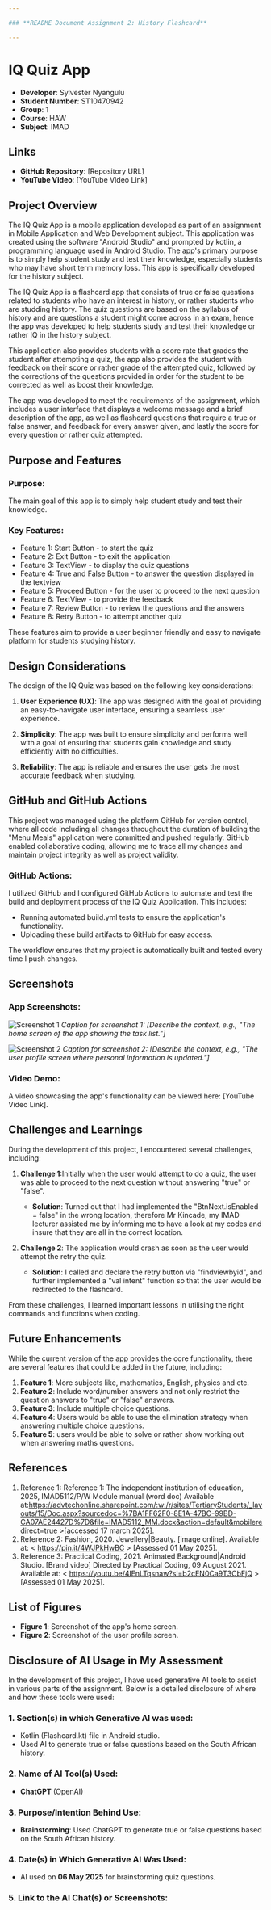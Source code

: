 ```yaml
---

### **README Document Assignment 2: History Flashcard**

---
```



# IQ Quiz App
- **Developer**: Sylvester Nyangulu
- **Student Number**: ST10470942
- **Group**: 1
- **Course**: HAW
- **Subject**: IMAD

## Links
- **GitHub Repository**: [Repository URL]
- **YouTube Video**: [YouTube Video Link]



## Project Overview

The IQ Quiz App is a mobile application developed as part of an assignment in Mobile Application and Web Development subject. This application was created using the software "Android Studio" and prompted by kotlin, a programming language used in Android Studio. The app's primary purpose is to simply help student study and test their knowledge, especially students who may have short term memory loss. This app is specifically developed for the history subject.

The IQ Quiz App is a flashcard app that consists of true or false questions related to students who have an interest in history, or rather students who are studding history. The quiz questions are based on the syllabus of history and are questions a student might come across in an exam, hence the app was developed to help students study and test their knowledge or rather IQ in the history subject.

This application also provides students with a score rate that grades the student after attempting a quiz, the app also provides the student with feedback on their score or rather grade of the attempted quiz, followed by the corrections of the questions provided in order for the student to be corrected as well as boost their knowledge. 

The app was developed to meet the requirements of the assignment, which includes a user interface that displays a welcome message and a brief description of the app, as well as flashcard questions that require a true or false answer, and feedback for every answer given, and lastly the score for every question or rather quiz attempted.


## Purpose and Features

### Purpose:
The main goal of this app is to simply help student study and test their knowledge. 

### Key Features:
- Feature 1: Start Button - to start the quiz
- Feature 2: Exit Button - to exit the application
- Feature 3: TextView - to display the quiz questions
- Feature 4: True and False Button - to answer the question displayed in the textview
- Feature 5: Proceed Button - for the user to proceed to the next question
- Feature 6: TextView - to provide the feedback
- Feature 7: Review Button - to review the questions and the answers
- Feature 8: Retry Button - to attempt another quiz

These features aim to provide a user beginner friendly and easy to navigate platform for students studying history.



## Design Considerations

The design of the IQ Quiz was based on the following key considerations:

1. **User Experience (UX)**: The app was designed with the goal of providing an easy-to-navigate user interface, ensuring a seamless user experience.
   
2. **Simplicity**: The app was built to ensure simplicity and performs well with a goal of ensuring that students gain knowledge and study efficiently with no difficulties.
      
3. **Reliability**: The app is reliable and ensures the user gets the most accurate feedback when studying.




## GitHub and GitHub Actions

This project was managed using the platform GitHub for version control, where all code including all changes throughout the duration of building the "Menu Meals" application were committed and pushed regularly. GitHub enabled collaborative coding, allowing me to trace all my changes and maintain project integrity as well as project validity.

### GitHub Actions:
I utilized GitHub and I configured GitHub Actions to automate and test the build and deployment process of the IQ Quiz Application. This includes:

- Running automated build.yml tests to ensure the application's functionality.
- Uploading these build artifacts to GitHub for easy access.

The workflow ensures that my project is automatically built and tested every time I push changes.



## Screenshots

### App Screenshots:
![Screenshot 1](path_to_screenshot_1.png)
*Caption for screenshot 1: [Describe the context, e.g., "The home screen of the app showing the task list."]*

![Screenshot 2](path_to_screenshot_2.png)
*Caption for screenshot 2: [Describe the context, e.g., "The user profile screen where personal information is updated."]*

### Video Demo:
A video showcasing the app's functionality can be viewed here: [YouTube Video Link].


## Challenges and Learnings

During the development of this project, I encountered several challenges, including:

1. **Challenge 1**:Initially when the user would attempt to do a quiz, the user was able to proceed to the next question without answering "true" or "false".
   - **Solution**: Turned out that I had implemented the "BtnNext.isEnabled = false" in the wrong location, therefore Mr Kincade, my IMAD lecturer assisted me by informing me to have a look at my codes and insure that they are all in the correct location.
   
2. **Challenge 2**: The application would crash as soon as the user would attempt the retry the quiz.
   - **Solution**: I called and declare the retry button via "findviewbyid", and further implemented a "val intent" function so that the user would be redirected to the flashcard. 

From these challenges, I learned important lessons in utilising the right commands and functions when coding.

## Future Enhancements

While the current version of the app provides the core functionality, there are several features that could be added in the future, including:

1. **Feature 1**: More subjects like, mathematics, English, physics and etc.
2. **Feature 2**: Include word/number answers and not only restrict the question answers to "true" or "false" answers.
3. **Feature 3**: Include multiple choice questions.
4. **Feature 4**: Users would be able to use the elimination strategy when answering multiple choice questions.
5. **Feature 5**: users would be able to solve or rather show working out when answering maths questions. 


## References

1. Reference 1: Reference 1: The independent institution of education, 2025, IMAD5112/P/W Module manual (word doc) Available at:https://advtechonline.sharepoint.com/:w:/r/sites/TertiaryStudents/_layouts/15/Doc.aspx?sourcedoc=%7BA1FF62F0-8E1A-47BC-99BD-CA07AE24427D%7D&file=IMAD5112_MM.docx&action=default&mobileredirect=true >[accessed 17 march 2025].
2. Reference 2:  Fashion, 2020. Jewellery|Beauty. [image online]. Available at: < https://pin.it/4WJPkHwBC > [Assessed 01 May 2025].
3. Reference 3:  Practical Coding, 2021. Animated Background|Android Studio. [Brand video] Directed by 
Practical Coding, 09 August 2021. Available at: < https://youtu.be/4lEnLTqsnaw?si=b2cEN0Ca9T3CbFjQ > [Assessed 01 May 2025].


## List of Figures

- **Figure 1**: Screenshot of the app's home screen.
- **Figure 2**: Screenshot of the user profile screen.


## Disclosure of AI Usage in My Assessment

In the development of this project, I have used generative AI tools to assist in various parts of the assignment. Below is a detailed disclosure of where and how these tools were used:

### 1. **Section(s) in which Generative AI was used:**
- Kotlin (Flashcard.kt) file in Android studio. 
- Used AI to generate true or false questions based on the South African history.

### 2. **Name of AI Tool(s) Used:**
- **ChatGPT** (OpenAI)


### 3. **Purpose/Intention Behind Use:**
- **Brainstorming**: Used ChatGPT to generate true or false questions based on the South African history.


### 4. **Date(s) in Which Generative AI Was Used:**
-  AI used on **06 May 2025** for brainstorming quiz questions.

### 5. **Link to the AI Chat(s) or Screenshots:**

